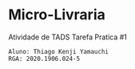 # Micro-Livraria
<p>
    Atividade de TADS
    Tarefa Pratica #1
    
    Aluno: Thiago Kenji Yamauchi
    RGA: 2020.1906.024-5
</p>
